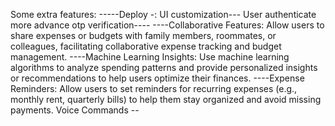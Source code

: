 Some extra features: 
-----Deploy -: UI customization---
User authenticate more advance otp verification----
----Collaborative Features: Allow users to share expenses or budgets with family members, roommates, or colleagues, facilitating collaborative expense tracking and budget management.
----Machine Learning Insights: Use machine learning algorithms to analyze spending patterns and provide personalized insights or recommendations to help users optimize their finances.
----Expense Reminders: Allow users to set reminders for recurring expenses (e.g., monthly rent, quarterly bills) to help them stay organized and avoid missing payments.
Voice Commands --
